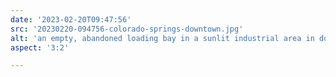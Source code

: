 ```yaml
---
date: '2023-02-20T09:47:56'
src: '20230220-094756-colorado-springs-downtown.jpg'
alt: 'an empty, abandoned loading bay in a sunlit industrial area in downtown Colorado Springs'
aspect: '3:2'

---
```

